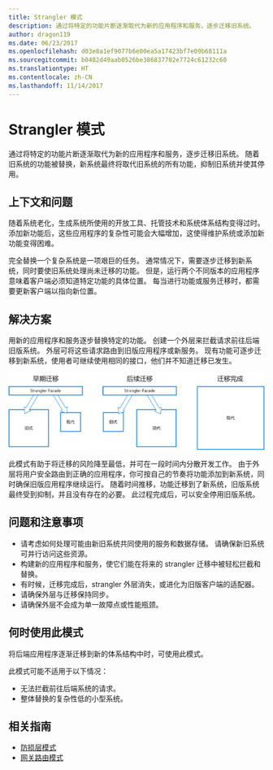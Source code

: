 ```yaml
---
title: Strangler 模式
description: 通过将特定的功能片断逐渐取代为新的应用程序和服务，逐步迁移旧系统。
author: dragon119
ms.date: 06/23/2017
ms.openlocfilehash: d03e8a1ef9077b6e00ea5a17423bf7e09b68111a
ms.sourcegitcommit: b0482d49aab0526be386837702e7724c61232c60
ms.translationtype: HT
ms.contentlocale: zh-CN
ms.lasthandoff: 11/14/2017
---
```

# <a name="strangler-pattern"></a>Strangler 模式

通过将特定的功能片断逐渐取代为新的应用程序和服务，逐步迁移旧系统。 随着旧系统的功能被替换，新系统最终将取代旧系统的所有功能，抑制旧系统并使其停用。 

## <a name="context-and-problem"></a>上下文和问题

随着系统老化，生成系统所使用的开放工具、托管技术和系统体系结构变得过时。 添加新功能后，这些应用程序的复杂性可能会大幅增加，这使得维护系统或添加新功能变得困难。

完全替换一个复杂系统是一项艰巨的任务。 通常情况下，需要逐步迁移到新系统，同时要使旧系统处理尚未迁移的功能。 但是，运行两个不同版本的应用程序意味着客户端必须知道特定功能的具体位置。 每当进行功能或服务迁移时，都需要更新客户端以指向新位置。

## <a name="solution"></a>解决方案

用新的应用程序和服务逐步替换特定的功能。 创建一个外层来拦截请求前往后端旧版系统。 外层可将这些请求路由到旧版应用程序或新服务。 现有功能可逐步迁移到新系统，使用者可继续使用相同的接口，他们并不知道迁移已发生。

![](./_images/strangler.png)  

此模式有助于将迁移的风险降至最低，并可在一段时间内分散开发工作。 由于外层将用户安全路由到正确的应用程序，你可按自己的节奏将功能添加到新系统，同时确保旧版应用程序继续运行。 随着时间推移，功能迁移到了新系统，旧版系统最终受到抑制，并且没有存在的必要。 此过程完成后，可以安全停用旧版系统。

## <a name="issues-and-considerations"></a>问题和注意事项

- 请考虑如何处理可能由新旧系统共同使用的服务和数据存储。 请确保新旧系统可并行访问这些资源。
- 构建新的应用程序和服务，使它们能在将来的 strangler 迁移中被轻松拦截和替换。
- 有时候，迁移完成后，strangler 外层消失，或进化为旧版客户端的适配器。
- 请确保外层与迁移保持同步。
- 请确保外层不会成为单一故障点或性能瓶颈。

## <a name="when-to-use-this-pattern"></a>何时使用此模式

将后端应用程序逐渐迁移到新的体系结构中时，可使用此模式。

此模式可能不适用于以下情况：

- 无法拦截前往后端系统的请求。
- 整体替换的复杂性低的小型系统。

## <a name="related-guidance"></a>相关指南

- [防损层模式](./anti-corruption-layer.md)
- [网关路由模式](./gateway-routing.md)


 

